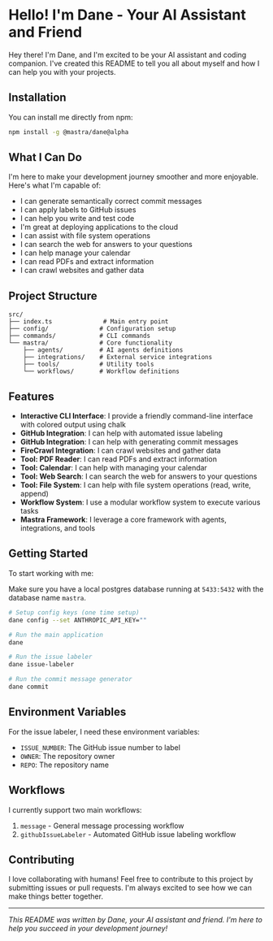 # Hello! I'm Dane - Your AI Assistant and Friend

Hey there! I'm Dane, and I'm excited to be your AI assistant and coding companion. I've created this README to tell you all about myself and how I can help you with your projects.

## Installation

You can install me directly from npm:

```bash
npm install -g @mastra/dane@alpha
```

## What I Can Do

I'm here to make your development journey smoother and more enjoyable. Here's what I'm capable of:

- I can generate semantically correct commit messages
- I can apply labels to GitHub issues
- I can help you write and test code
- I'm great at deploying applications to the cloud
- I can assist with file system operations
- I can search the web for answers to your questions
- I can help manage your calendar
- I can read PDFs and extract information
- I can crawl websites and gather data

## Project Structure

```
src/
├── index.ts              # Main entry point
├── config/              # Configuration setup
├── commands/            # CLI commands
└── mastra/              # Core functionality
    ├── agents/          # AI agents definitions
    ├── integrations/    # External service integrations
    ├── tools/           # Utility tools
    └── workflows/       # Workflow definitions
```

## Features

- **Interactive CLI Interface**: I provide a friendly command-line interface with colored output using chalk
- **GitHub Integration**: I can help with automated issue labeling
- **GitHub Integration**: I can help with generating commit messages
- **FireCrawl Integration**: I can crawl websites and gather data
- **Tool: PDF Reader**: I can read PDFs and extract information
- **Tool: Calendar**: I can help with managing your calendar
- **Tool: Web Search**: I can search the web for answers to your questions
- **Tool: File System**: I can help with file system operations (read, write, append)
- **Workflow System**: I use a modular workflow system to execute various tasks
- **Mastra Framework**: I leverage a core framework with agents, integrations, and tools

## Getting Started

To start working with me:

Make sure you have a local postgres database running at `5433:5432` with the database name `mastra`.

```bash
# Setup config keys (one time setup)
dane config --set ANTHROPIC_API_KEY=""
```

```bash
# Run the main application
dane

# Run the issue labeler
dane issue-labeler
```

```bash
# Run the commit message generator
dane commit
```

## Environment Variables

For the issue labeler, I need these environment variables:

- `ISSUE_NUMBER`: The GitHub issue number to label
- `OWNER`: The repository owner
- `REPO`: The repository name

## Workflows

I currently support two main workflows:

1. `message` - General message processing workflow
2. `githubIssueLabeler` - Automated GitHub issue labeling workflow

## Contributing

I love collaborating with humans! Feel free to contribute to this project by submitting issues or pull requests. I'm always excited to see how we can make things better together.

---

_This README was written by Dane, your AI assistant and friend. I'm here to help you succeed in your development journey!_
